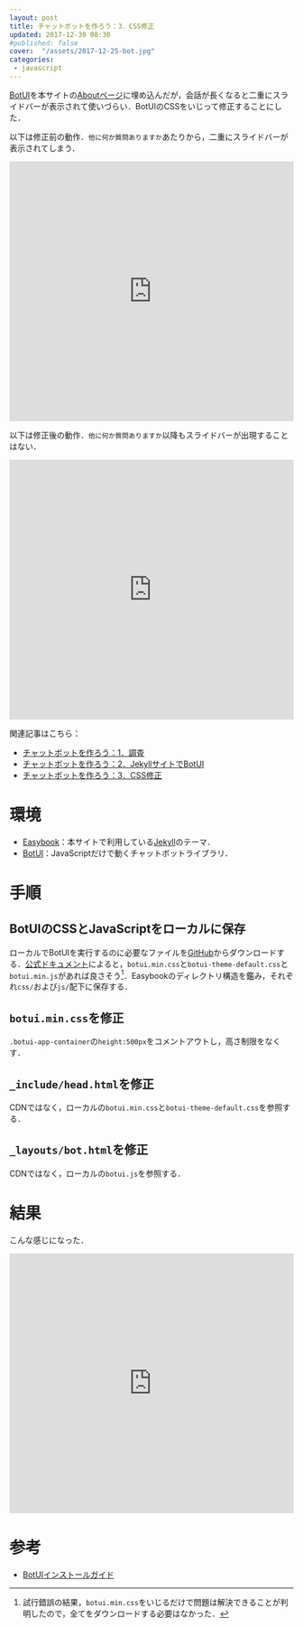 ```yaml
---
layout: post
title: チャットボットを作ろう：3．CSS修正
updated: 2017-12-30 08:30
#published: false
cover:  "/assets/2017-12-25-bot.jpg"
categories:
 - javascript
---
```


[BotUI](https://github.com/botui/botui)を本サイトの[Aboutページ](https://haltaro.github.io/about/)に埋め込んだが，会話が長くなると二重にスライドバーが表示されて使いづらい．BotUIのCSSをいじって修正することにした．

以下は修正前の動作．`他に何か質問ありますか`あたりから，二重にスライドバーが表示されてしまう．
<iframe width="100%" height="460" src="https://www.youtube.com/embed/-8c8oNbgoOE" frameborder="0" gesture="media" allow="encrypted-media" allowfullscreen></iframe>

以下は修正後の動作．`他に何か質問ありますか`以降もスライドバーが出現することはない．

<iframe width="100%" height="460" src="https://www.youtube.com/embed/qh53W17SCeg?rel=0" frameborder="0" gesture="media" allow="encrypted-media" allowfullscreen></iframe>

関連記事はこちら：

* [チャットボットを作ろう：1．調査](https://haltaro.github.io/2017/12/25/chatbot)
* [チャットボットを作ろう：2．JekyllサイトでBotUI](https://haltaro.github.io/2017/12/30/chatbot)
* [チャットボットを作ろう：3．CSS修正](https://haltaro.github.io/2018/02/04/chatbot)

# 環境

* [Easybook](http://jekyllthemes.org/themes/easybook/)：本サイトで利用している[Jekyll](https://jekyllrb-ja.github.io/)のテーマ．
* [BotUI](https://github.com/botui/botui)：JavaScriptだけで動くチャットボットライブラリ．

# 手順

## BotUIのCSSとJavaScriptをローカルに保存

ローカルでBotUIを実行するのに必要なファイルを[GitHub](https://github.com/botui/botui)からダウンロードする．[公式ドキュメント](https://docs.botui.org/install.html)によると，`botui.min.css`と`botui-theme-default.css`と`botui.min.js`があれば良さそう[^2]．Easybookのディレクトリ構造を鑑み，それぞれ`css/`および`js/`配下に保存する．

[^2]: 試行錯誤の結果，`botui.min.css`をいじるだけで問題は解決できることが判明したので，全てをダウンロードする必要はなかった．

## `botui.min.css`を修正

`.botui-app-container`の`height:500px`をコメントアウトし，高さ制限をなくす．

<script src="https://gist.github.com/haltaro/ee415d36ea915749883b97319473cda0.js"></script>

## `_include/head.html`を修正

CDNではなく，ローカルの`botui.min.css`と`botui-theme-default.css`を参照する．

<script src="https://gist.github.com/haltaro/a45a366dfe08960cc492021a53886ea5.js"></script>

## `_layouts/bot.html`を修正

CDNではなく，ローカルの`botui.js`を参照する．

<script src="https://gist.github.com/haltaro/743fd6bc47d99575bbfc1475961663c7.js"></script>

# 結果

こんな感じになった．

<iframe width="100%" height="460" src="https://www.youtube.com/embed/qh53W17SCeg?rel=0" frameborder="0" gesture="media" allow="encrypted-media" allowfullscreen></iframe>


# 参考

* [BotUIインストールガイド](https://docs.botui.org/install.html)
